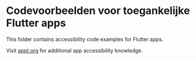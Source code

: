 # Codevoorbeelden voor toegankelijke Flutter apps

This folder contains accessibility code examples for Flutter apps.

Visit [appt.org](https://appt.org/) for additional app accessibility knowledge.
